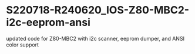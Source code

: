 # S220718-R240620_IOS-Z80-MBC2-i2c-eeprom-ansi
updated code for Z80-MBC2 with i2c scanner, eeprom dumper, and ANSI color support
